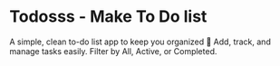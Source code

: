 
# Todosss - Make To Do list

A simple, clean to-do list app to keep you organized
🎯 Add, track, and manage tasks easily.
Filter by All, Active, or Completed.

